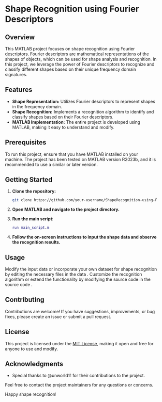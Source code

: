 # Shape Recognition using Fourier Descriptors

## Overview

This MATLAB project focuses on shape recognition using Fourier descriptors. Fourier descriptors are mathematical representations of the shapes of objects, which can be used for shape analysis and recognition. In this project, we leverage the power of Fourier descriptors to recognize and classify different shapes based on their unique frequency domain signatures.

## Features

- **Shape Representation:** Utilizes Fourier descriptors to represent shapes in the frequency domain.
- **Shape Recognition:** Implements a recognition algorithm to identify and classify shapes based on their Fourier descriptors.
- **MATLAB Implementation:** The entire project is developed using MATLAB, making it easy to understand and modify.

## Prerequisites

To run this project, ensure that you have MATLAB installed on your machine. The project has been tested on MATLAB version R2023b, and it is recommended to use a similar or later version.

## Getting Started

1. **Clone the repository:**

    ```bash
    git clone https://github.com/your-username/ShapeRecognition-using-FourierDescriptors.git
    ```

2. **Open MATLAB and navigate to the project directory.**

3. **Run the main script:**

    ```matlab
    run main_script.m
    ```

4. **Follow the on-screen instructions to input the shape data and observe the recognition results.**

## Usage

Modify the input data or incorporate your own dataset for shape recognition by editing the necessary files in the data . Customize the recognition algorithm or extend the functionality by modifying the source code in the source code .

## Contributing

Contributions are welcome! If you have suggestions, improvements, or bug fixes, please create an issue or submit a pull request.

## License

This project is licensed under the [MIT License](LICENSE), making it open and free for anyone to use and modify.

## Acknowledgments

- Special thanks to @unworld11 for their contributions to the project.

Feel free to contact the project maintainers for any questions or concerns.

Happy shape recognition!
